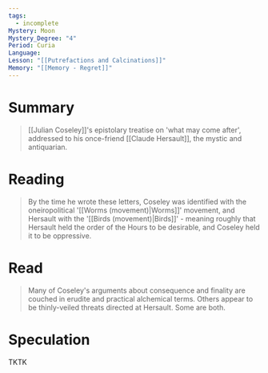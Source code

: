```yaml
---
tags:
  - incomplete
Mystery: Moon
Mystery_Degree: "4"
Period: Curia
Language: 
Lesson: "[[Putrefactions and Calcinations]]"
Memory: "[[Memory - Regret]]"
---
```

# Summary
> [[Julian Coseley]]'s epistolary treatise on 'what may come after', addressed to his once-friend [[Claude Hersault]], the mystic and antiquarian.
# Reading
> By the time he wrote these letters, Coseley was identified with the oneiropolitical '[[Worms (movement)|Worms]]' movement, and Hersault with the '[[Birds (movement)|Birds]]' - meaning roughly that Hersault held the order of the Hours to be desirable, and Coseley held it to be oppressive.
# Read
> Many of Coseley's arguments about consequence and finality are couched in erudite and practical alchemical terms. Others appear to be thinly-veiled threats directed at Hersault. Some are both.
# Speculation
TKTK